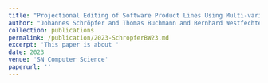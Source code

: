 ```yaml
---
title: "Projectional Editing of Software Product Lines Using Multi-variant Model Editors"
author: "Johannes Schröpfer and Thomas Buchmann and Bernhard Westfechtel"
collection: publications
permalink: /publication/2023-SchropferBW23.md
excerpt: 'This paper is about '
date: 2023
venue: 'SN Computer Science'
paperurl: ''
---
```

